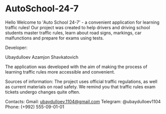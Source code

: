 # AutoSchool-24-7
Hello 
Welcome to 'Auto School 24-7' - a convenient application for learning traffic rules! Our project was created to help drivers and driving school students master traffic rules, learn about road signs, markings, car malfunctions and prepare for exams using tests.

Developer:

Ubaydulloev Azamjon Shavkatovich

The application was developed with the aim of making the process of learning traffic rules more accessible and convenient.

Sources of information:
The project uses official traffic regulations, as well as current materials on road safety.
We remind you that traffic rules exam tickets undergo changes quite often.

Contacts:
Gmail: ubaydulloev.1104@gmail.com
Telegram: @ubaydulloev1104
Phone: (+992) 555-09-01-01


